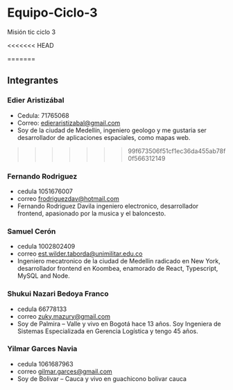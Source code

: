 # Equipo-Ciclo-3
Misión tic ciclo 3

<<<<<<< HEAD

=======
## Integrantes

### Edier Aristizábal
* Cedula: 71765068
* Correo: edieraristizabal@gmail.com
* Soy de la ciudad de Medellín, ingeniero geologo y me gustaria ser desarrollador de aplicaciones espaciales, como mapas web.
>>>>>>> 99f673506f51cf1ec36da455ab78f0f566312149
### Fernando Rodriguez
* cedula 1051676007
* correo frodriguezdav@hotmail.com
* Fernando Rodriguez Davila ingeniero electronico, desarrollador frontend, apasionado por la musica y el baloncesto.

### Samuel Cerón
* cedula 1002802409
* correo est.wilder.taborda@unimilitar.edu.co
* Ingeniero mecatronico de la ciudad de Medellin radicado en New York, desarrollador frontend en Koombea, enamorado de React, Typescript, MySQL and Node.

### Shukui Nazari Bedoya Franco
* cedula 66778133
* correo zuky.mazury@gmail.com
* Soy de Palmira – Valle y vivo en Bogotá hace 13 años. Soy Ingeniera de Sistemas Especializada en Gerencia Logística y tengo 45 años.

### Yilmar Garces Navia
* cedula 1061687963
* correo gilmar.garces@gmail.com
* Soy de Bolivar – Cauca y vivo en guachicono bolivar cauca
